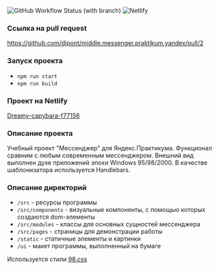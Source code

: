 
![GitHub Workflow Status (with branch)](https://img.shields.io/github/actions/workflow/status/djpont/middle.messenger.praktikum.yandex/tests.yml?branch=sprint_1)
![Netlify](https://img.shields.io/netlify/b32e09ac-0be1-44f2-ac50-b754434586f1)

### Ссылка на pull request
https://github.com/djpont/middle.messenger.praktikum.yandex/pull/2


### Запуск проекта
* `npm run start`
* `npm run build`


### Проект на Netlify
[Dreamy-capybara-f77156](https://dreamy-capybara-f77156.netlify.app/)


### Описание проекта
Учебный проект "Мессенджер" для Яндекс.Практикума.
Функционал сравним с любым современным мессенджером.
Внешний вид выполнен духе приложений эпохи Windows 95/98/2000.
В качестве шаблонизатора используется Handlebars.

### Описание директорий
* `/src` - ресурсы программы
* `/src/components` - визуальные компоненты, с помощью которых создаются dom-элементы
* `/src/modules` - классы для основных сущностей мессенджера
* `/src/pages` - страницы для демонстрации работы
* `/static` - статичные элементы и картинки
* `/ui` - макет программы, выполненный на бумаге


Используется стили [98.css](https://jdan.github.io/98.css/)